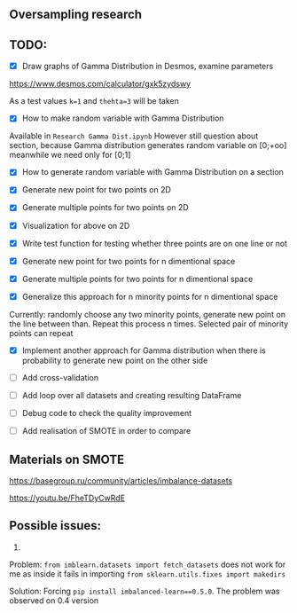 ## Oversampling research

## TODO:
- [x] Draw graphs of Gamma Distribution in Desmos, examine parameters

https://www.desmos.com/calculator/gxk5zydswy

As a test values `k=1` and `thehta=3` will be taken 

- [x] How to make random variable with Gamma Distribution


Available in `Research Gamma Dist.ipynb`
However still question about section, because Gamma distribution generates random variable on [0;+oo] meanwhile we need only for [0;1]

- [x] How to generate random variable with Gamma Distribution on a section

- [x] Generate new point for two points on 2D

- [x] Generate multiple points for two points on 2D

- [x] Visualization for above on 2D

- [x] Write test function for testing whether three points are on one line or not

- [x] Generate new point for two points for n dimentional space

- [x] Generate multiple points for two points for n dimentional space

- [x] Generalize this approach for n minority points for n dimentional space

Currently: randomly choose any two minority points, generate new point on the line between than. Repeat this process n times. Selected pair of minority points can repeat

- [x] Implement another approach for Gamma distribution when there is probability to generate new point on the other side

- [ ] Add cross-validation

- [ ] Add loop over all datasets and creating resulting DataFrame

- [ ] Debug code to check the quality improvement 

- [ ] Add realisation of SMOTE in order to compare



## Materials on SMOTE

https://basegroup.ru/community/articles/imbalance-datasets

https://youtu.be/FheTDyCwRdE


## Possible issues:

1. 

Problem:
`from imblearn.datasets import fetch_datasets` does not work for me as inside it fails in importing `from sklearn.utils.fixes import makedirs`

Solution:
Forcing `pip install imbalanced-learn==0.5.0`. The problem was observed on 0.4 version

